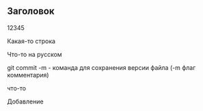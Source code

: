 ## Заголовок

12345

Какая-то строка

Что-то на русском

git commit -m  - команда для сохранения версии файла (-m флаг комментария)

что-то

Добавление
